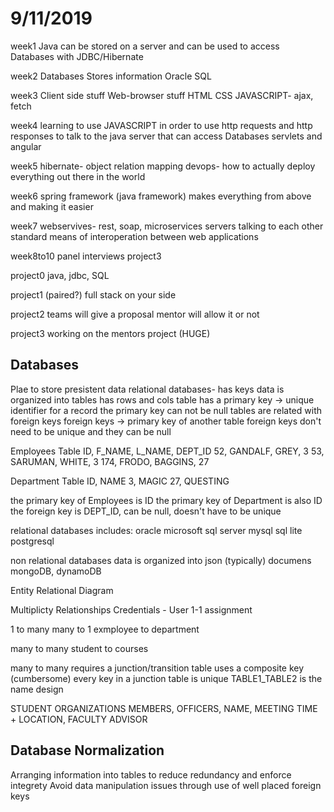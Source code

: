 # 9/11/2019

week1
Java can be stored on a server and can be used to access Databases
with JDBC/Hibernate

week2
Databases
Stores information
Oracle SQL

week3
Client side stuff
Web-browser stuff
HTML
CSS
JAVASCRIPT- ajax, fetch

week4
learning to use JAVASCRIPT
in order to use http requests and http responses
to talk to the java server that can access Databases
servlets and angular

week5
hibernate- object relation mapping
devops- how to actually deploy everything out there in the world

week6
spring framework (java framework)
makes everything from above and making it easier

week7
webservives- rest, soap, microservices
servers talking to each other
standard means of interoperation between web applications

week8to10
panel interviews
project3

project0
java, jdbc, SQL

project1 (paired?)
full stack on your side

project2
teams will give a proposal
mentor will allow it or not

project3
working on the mentors project (HUGE)

## Databases

Plae to store presistent data
relational databases- has keys
    data is organized into tables
    has rows and cols
    table has a primary key -> unique identifier for a record
    the primary key can not be null
    tables are related with foreign keys
    foreign keys -> primary key of another table
    foreign keys don't need to be unique and they can be null

Employees Table
ID, F_NAME, L_NAME, DEPT_ID
52, GANDALF, GREY, 3
53, SARUMAN, WHITE, 3
174, FRODO, BAGGINS, 27

Department Table
ID, NAME
3, MAGIC
27, QUESTING

the primary key of Employees is ID
the primary key of Department is also ID
the foreign key is DEPT_ID, can be null, doesn't have to be unique

relational databases includes:
oracle
microsoft sql server
mysql
sql lite
postgresql

non relational databases
data is organized into json (typically) documens
mongoDB, dynamoDB

Entity Relational Diagram

Multiplicty Relationships
Credentials - User
1-1 assignment

1 to many
many to 1
exmployee to department

many to many
student to courses

many to many requires a junction/transition table
uses a composite key (cumbersome)
every key in a junction table is unique
TABLE1_TABLE2 is the name design

STUDENT ORGANIZATIONS
MEMBERS,    OFFICERS,   NAME,   MEETING TIME + LOCATION,    FACULTY ADVISOR

## Database Normalization

Arranging information into tables to reduce redundancy and enforce integrety
Avoid data manipulation issues through use of well placed foreign keys
